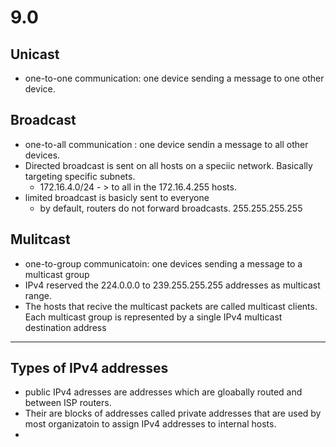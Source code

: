 # 9.0
## Unicast 
- one-to-one communication: one device sending a message to one other device.
## Broadcast
- one-to-all communication : one device sendin a message to all other devices.
- Directed broadcast is sent on all hosts on a speciic network. Basically targeting specific subnets.
  - 172.16.4.0/24 - > to all in the  172.16.4.255 hosts.
- limited broadcast is basicly sent to everyone
  - by default, routers do not forward broadcasts. 255.255.255.255
## Mulitcast
- one-to-group communicatoin: one devices sending a message to a multicast group
- IPv4 reserved the 224.0.0.0 to 239.255.255.255 addresses as multicast range.
- The hosts that recive the multicast packets are called multicast clients. Each multicast group is represented by a single IPv4 multicast destination address

---
## Types of IPv4 addresses
- public IPv4 adresses are addresses which are gloabally routed and between ISP routers.
- Their are blocks of addresses called private addresses that are used by most organizatoin to assign IPv4 addresses to internal hosts.
- 
